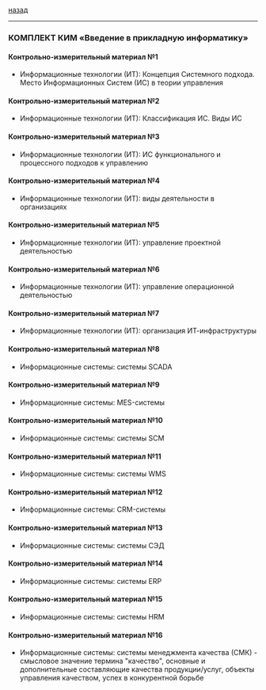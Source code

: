 [назад](pi.md)
***

### КОМПЛЕКТ КИМ «Введение в прикладную информатику»

#### Контрольно-измерительный материал №1
+ Информационные технологии (ИТ):  Концепция Системного подхода.
Место Информационных Систем (ИС) в теории управления

#### Контрольно-измерительный материал №2
+ Информационные технологии (ИТ):  Классификация ИС.  Виды ИС

#### Контрольно-измерительный материал №3
+ Информационные технологии (ИТ):  ИС функционального и процессного подходов к
управлению

#### Контрольно-измерительный материал №4
+ Информационные технологии (ИТ):  виды деятельности в организациях

#### Контрольно-измерительный материал №5
+ Информационные технологии (ИТ):  управление проектной деятельностью

#### Контрольно-измерительный материал №6
+ Информационные технологии (ИТ):  управление операционной деятельностью

#### Контрольно-измерительный материал №7
+ Информационные технологии (ИТ):  организация ИТ-инфраструктуры

#### Контрольно-измерительный материал №8
+ Информационные системы:  системы SCADA

#### Контрольно-измерительный материал №9
+ Информационные системы:  MES-системы

#### Контрольно-измерительный материал №10
+ Информационные системы:  системы SCM

#### Контрольно-измерительный материал №11
+ Информационные системы:  системы WMS

#### Контрольно-измерительный материал №12
+ Информационные системы:  CRM-системы

#### Контрольно-измерительный материал №13
+ Информационные системы:  системы СЭД

#### Контрольно-измерительный материал №14
+ Информационные системы:  системы ERP

#### Контрольно-измерительный материал №15
+ Информационные системы:  системы HRM

#### Контрольно-измерительный материал №16
+ Информационные системы:  системы менеджмента качества (СМК) - смысловое
значение термина "качество", основные и дополнительные составляющие качества продукции/услуг, объекты управления качеством, успех в конкурентной борьбе

